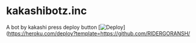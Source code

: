 # kakashibotz.inc
A bot by kakashi press deploy button
[![Deploy](https://www.herokucdn.com/deploy/button.png)](https://heroku.com/deploy?template=https://github.com/RIDERGORANSH/
